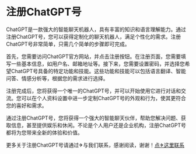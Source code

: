 # 注册ChatGPT号

ChatGPT是一款强大的智能聊天机器人，具有丰富的知识和语言理解能力。通过注册ChatGPT号，您可以获得定制化的聊天机器人，满足个性化的需求。注册ChatGPT号非常简单，只需几个简单的步骤即可完成。

首先，您需要访问ChatGPT官方网站，并点击注册按钮。在注册页面，您需要填写一些基本信息，如用户名、邮箱地址等。接下来，您需要设置密码，并选择您希望ChatGPT号具备的特定功能和技能。这些功能和技能可以包括语言翻译、智能问答、情感分析等，根据您的需求进行选择。

注册完成后，您将获得一个唯一的ChatGPT号，并可以开始使用它进行对话和交流。您可以在个人资料设置中进一步定制ChatGPT号的外观和行为，使其更符合您的喜好和需求。

通过注册ChatGPT号，您将获得一个强大的智能聊天伙伴，帮助您解决问题、获取信息，甚至提供娱乐和休闲。不论是个人用户还是企业机构，注册ChatGPT号都将为您带来全新的体验和价值。

更多关于注册ChatGPT号请通过✈与我们联系，感谢阅读，谢谢！[点✈这里联系](https://gg.k02.cc)